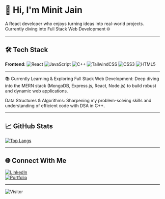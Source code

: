 # 👋 Hi, I'm Minit Jain

A React developer who enjoys turning ideas into real-world projects.  
Currently diving into Full Stack Web Development 🌐

---

## 🛠️ Tech Stack

**Frontend:**
![React](https://img.shields.io/badge/-React-20232A?style=flat&logo=react)
![JavaScript](https://img.shields.io/badge/-JavaScript-F7DF1E?style=flat&logo=javascript&logoColor=black)
![C++](https://img.shields.io/badge/-C++-00599C?style=flat&logo=c%2B%2B&logoColor=white)
![TailwindCSS](https://img.shields.io/badge/-TailwindCSS-38B2AC?style=flat&logo=tailwind-css&logoColor=white)
![CSS3](https://img.shields.io/badge/-CSS3-1572B6?style=flat&logo=css3)
![HTML5](https://img.shields.io/badge/-HTML5-E34F26?style=flat&logo=html5&logoColor=white)

---
📚 Currently Learning & Exploring
Full Stack Web Development: Deep diving into the MERN stack (MongoDB, Express.js, React, Node.js) to build robust and dynamic web applications.

Data Structures & Algorithms: Sharpening my problem-solving skills and understanding of efficient code with DSA in C++.

---

## 📈 GitHub Stats  
[![Top Langs](https://github-readme-stats.vercel.app/api/top-langs/?username=minitjain&layout=compact&theme=tokyonight)](https://github.com/minitjain)

---

## 🌐 Connect With Me  
[![LinkedIn](https://img.shields.io/badge/-LinkedIn-blue?style=flat&logo=linkedin&logoColor=white)](https://www.linkedin.com/in/minitjain/)  
[![Portfolio](https://img.shields.io/badge/-Portfolio-000?style=flat&logo=vercel&logoColor=white)](https://vercel.com/minitjainworkgmailcoms-projects)

---

![Visitor](https://komarev.com/ghpvc/?username=minitjain&color=blue)
